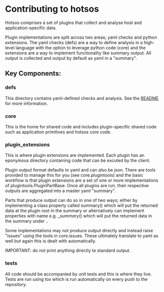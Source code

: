 # Contributing to hotsos

Hotsos comprises a set of plugins that collect and analyse host and
application-specific data.

Plugin implementations are split across two areas; yaml checks and python
extensions. The yaml checks (defs) are a way to define analysis in a high-level
language with the option to leverage python code (core) and the extensions are
a way to implement functionality like summary output. All output is collected
and output by default as yaml in a "summary".  

## Key Components:

### defs

This directory contains yaml-defined checks and analysis. See the
[README](defs/README.md) for more information.

### core

This is the home for shared code and includes plugin-specific shared code such
as application primitives and hotsos core code.

### plugin_extensions

This is where plugin extensions are implemented. Each plugin has an eponymous
directory containing code that can be excuted by the client.

Plugin output format defaults to yaml and can also be json. There are tools
provided to manage this for you (see core.plugintools) and the basic workflow
is that plugin extensions are a set of one or more implementations of
plugintools.PluginPartBase. Once all plugins are run, their respective outputs
are aggregated into a master yaml "summary".

Parts that produce output can do so in one of two ways; either by implementing
a class property called summary() which will put the returned data at the
plugin root in the summary or alternatively can implement properties with name
e.g. __summary_<key>() which will put the returned data in the summary under
<plugin>.<key>.

Some implementations may not produce output directly and instead raise "issues"
using the tools in core.issues. These ultimately translate to yaml as well but
again this is dealt with automatically.

IMPORTANT: do not print anything directly to standard output.

### tests

All code should be accompanied by unit tests and this is where they live. Tests
are run using tox which is run automatically on every push to the repository.
